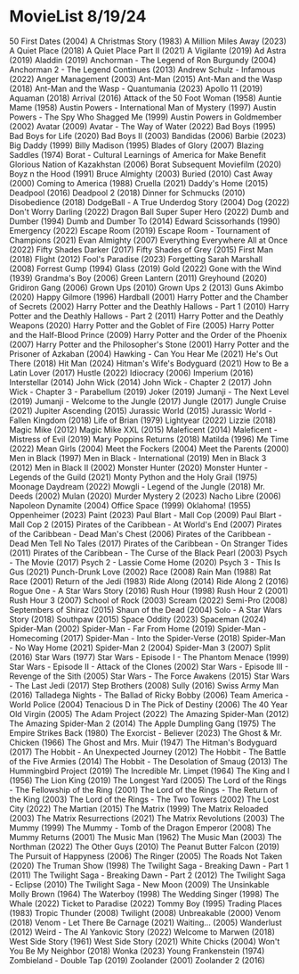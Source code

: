 # MovieList 8/19/24

50 First Dates (2004)
A Christmas Story (1983)
A Million Miles Away (2023)
A Quiet Place (2018)
A Quiet Place Part II (2021)
A Vigilante (2019)
Ad Astra (2019)
Aladdin (2019)
Anchorman - The Legend of Ron Burgundy (2004)
Anchorman 2 - The Legend Continues (2013)
Andrew Schulz - Infamous (2022)
Anger Management (2003)
Ant-Man (2015)
Ant-Man and the Wasp (2018)
Ant-Man and the Wasp - Quantumania (2023)
Apollo 11 (2019)
Aquaman (2018)
Arrival (2016)
Attack of the 50 Foot Woman (1958)
Auntie Mame (1958)
Austin Powers - International Man of Mystery (1997)
Austin Powers - The Spy Who Shagged Me (1999)
Austin Powers in Goldmember (2002)
Avatar (2009)
Avatar - The Way of Water (2022)
Bad Boys (1995)
Bad Boys for Life (2020)
Bad Boys II (2003)
Bandidas (2006)
Barbie (2023)
Big Daddy (1999)
Billy Madison (1995)
Blades of Glory (2007)
Blazing Saddles (1974)
Borat - Cultural Learnings of America for Make Benefit Glorious Nation of Kazakhstan (2006)
Borat Subsequent Moviefilm (2020)
Boyz n the Hood (1991)
Bruce Almighty (2003)
Buried (2010)
Cast Away (2000)
Coming to America (1988)
Cruella (2021)
Daddy's Home (2015)
Deadpool (2016)
Deadpool 2 (2018)
Dinner for Schmucks (2010)
Disobedience (2018)
DodgeBall - A True Underdog Story (2004)
Dog (2022)
Don't Worry Darling (2022)
Dragon Ball Super Super Hero (2022)
Dumb and Dumber (1994)
Dumb and Dumber To (2014)
Edward Scissorhands (1990)
Emergency (2022)
Escape Room (2019)
Escape Room - Tournament of Champions (2021)
Evan Almighty (2007)
Everything Everywhere All at Once (2022)
Fifty Shades Darker (2017)
Fifty Shades of Grey (2015)
First Man (2018)
Flight (2012)
Fool's Paradise (2023)
Forgetting Sarah Marshall (2008)
Forrest Gump (1994)
Glass (2019)
Gold (2022)
Gone with the Wind (1939)
Grandma's Boy (2006)
Green Lantern (2011)
Greyhound (2020)
Gridiron Gang (2006)
Grown Ups (2010)
Grown Ups 2 (2013)
Guns Akimbo (2020)
Happy Gilmore (1996)
Hardball (2001)
Harry Potter and the Chamber of Secrets (2002)
Harry Potter and the Deathly Hallows - Part 1 (2010)
Harry Potter and the Deathly Hallows - Part 2 (2011)
Harry Potter and the Deathly Weapons (2020)
Harry Potter and the Goblet of Fire (2005)
Harry Potter and the Half-Blood Prince (2009)
Harry Potter and the Order of the Phoenix (2007)
Harry Potter and the Philosopher's Stone (2001)
Harry Potter and the Prisoner of Azkaban (2004)
Hawking - Can You Hear Me (2021)
He's Out There (2018)
Hit Man (2024)
Hitman's Wife's Bodyguard (2021)
How to Be a Latin Lover (2017)
Hustle (2022)
Idiocracy (2006)
Imperium (2016)
Interstellar (2014)
John Wick (2014)
John Wick - Chapter 2 (2017)
John Wick - Chapter 3 - Parabellum (2019)
Joker (2019)
Jumanji - The Next Level (2019)
Jumanji - Welcome to the Jungle (2017)
Jungle (2017)
Jungle Cruise (2021)
Jupiter Ascending (2015)
Jurassic World (2015)
Jurassic World - Fallen Kingdom (2018)
Life of Brian (1979)
Lightyear (2022)
Lizzie (2018)
Magic Mike (2012)
Magic Mike XXL (2015)
Maleficent (2014)
Maleficent - Mistress of Evil (2019)
Mary Poppins Returns (2018)
Matilda (1996)
Me Time (2022)
Mean Girls (2004)
Meet the Fockers (2004)
Meet the Parents (2000)
Men in Black (1997)
Men in Black - International (2019)
Men in Black 3 (2012)
Men in Black II (2002)
Monster Hunter (2020)
Monster Hunter - Legends of the Guild (2021)
Monty Python and the Holy Grail (1975)
Moonage Daydream (2022)
Mowgli - Legend of the Jungle (2018)
Mr. Deeds (2002)
Mulan (2020)
Murder Mystery 2 (2023)
Nacho Libre (2006)
Napoleon Dynamite (2004)
Office Space (1999)
Oklahoma! (1955)
Oppenheimer (2023)
Paint (2023)
Paul Blart - Mall Cop (2009)
Paul Blart - Mall Cop 2 (2015)
Pirates of the Caribbean - At World's End (2007)
Pirates of the Caribbean - Dead Man's Chest (2006)
Pirates of the Caribbean - Dead Men Tell No Tales (2017)
Pirates of the Caribbean - On Stranger Tides (2011)
Pirates of the Caribbean - The Curse of the Black Pearl (2003)
Psych - The Movie (2017)
Psych 2 - Lassie Come Home (2020)
Psych 3 - This Is Gus (2021)
Punch-Drunk Love (2002)
Race (2008)
Rain Man (1988)
Rat Race (2001)
Return of the Jedi (1983)
Ride Along (2014)
Ride Along 2 (2016)
Rogue One - A Star Wars Story (2016)
Rush Hour (1998)
Rush Hour 2 (2001)
Rush Hour 3 (2007)
School of Rock (2003)
Scream (2022)
Semi-Pro (2008)
Septembers of Shiraz (2015)
Shaun of the Dead (2004)
Solo - A Star Wars Story (2018)
Southpaw (2015)
Space Oddity (2023)
Spaceman (2024)
Spider-Man (2002)
Spider-Man - Far From Home (2019)
Spider-Man - Homecoming (2017)
Spider-Man - Into the Spider-Verse (2018)
Spider-Man - No Way Home (2021)
Spider-Man 2 (2004)
Spider-Man 3 (2007)
Split (2016)
Star Wars (1977)
Star Wars - Episode I - The Phantom Menace (1999)
Star Wars - Episode II - Attack of the Clones (2002)
Star Wars - Episode III - Revenge of the Sith (2005)
Star Wars - The Force Awakens (2015)
Star Wars - The Last Jedi (2017)
Step Brothers (2008)
Sully (2016)
Swiss Army Man (2016)
Talladega Nights - The Ballad of Ricky Bobby (2006)
Team America - World Police (2004)
Tenacious D in The Pick of Destiny (2006)
The 40 Year Old Virgin (2005)
The Adam Project (2022)
The Amazing Spider-Man (2012)
The Amazing Spider-Man 2 (2014)
The Apple Dumpling Gang (1975)
The Empire Strikes Back (1980)
The Exorcist - Believer (2023)
The Ghost & Mr. Chicken (1966)
The Ghost and Mrs. Muir (1947)
The Hitman's Bodyguard (2017)
The Hobbit - An Unexpected Journey (2012)
The Hobbit - The Battle of the Five Armies (2014)
The Hobbit - The Desolation of Smaug (2013)
The Hummingbird Project (2019)
The Incredible Mr. Limpet (1964)
The King and I (1956)
The Lion King (2019)
The Longest Yard (2005)
The Lord of the Rings - The Fellowship of the Ring (2001)
The Lord of the Rings - The Return of the King (2003)
The Lord of the Rings - The Two Towers (2002)
The Lost City (2022)
The Martian (2015)
The Matrix (1999)
The Matrix Reloaded (2003)
The Matrix Resurrections (2021)
The Matrix Revolutions (2003)
The Mummy (1999)
The Mummy - Tomb of the Dragon Emperor (2008)
The Mummy Returns (2001)
The Music Man (1962)
The Music Man (2003)
The Northman (2022)
The Other Guys (2010)
The Peanut Butter Falcon (2019)
The Pursuit of Happyness (2006)
The Ringer (2005)
The Roads Not Taken (2020)
The Truman Show (1998)
The Twilight Saga - Breaking Dawn - Part 1 (2011)
The Twilight Saga - Breaking Dawn - Part 2 (2012)
The Twilight Saga - Eclipse (2010)
The Twilight Saga - New Moon (2009)
The Unsinkable Molly Brown (1964)
The Waterboy (1998)
The Wedding Singer (1998)
The Whale (2022)
Ticket to Paradise (2022)
Tommy Boy (1995)
Trading Places (1983)
Tropic Thunder (2008)
Twilight (2008)
Unbreakable (2000)
Venom (2018)
Venom - Let There Be Carnage (2021)
Waiting... (2005)
Wanderlust (2012)
Weird - The Al Yankovic Story (2022)
Welcome to Marwen (2018)
West Side Story (1961)
West Side Story (2021)
White Chicks (2004)
Won't You Be My Neighbor (2018)
Wonka (2023)
Young Frankenstein (1974)
Zombieland - Double Tap (2019)
Zoolander (2001)
Zoolander 2 (2016)

